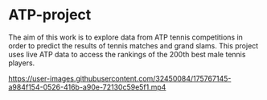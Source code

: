 # ATP-project

The aim of this work is to explore data from ATP tennis competitions in order to predict the results of tennis matches and grand slams. This project uses live ATP data to access the rankings of the 200th best male tennis players.



https://user-images.githubusercontent.com/32450084/175767145-a984f154-0526-416b-a90e-72130c59e5f1.mp4

